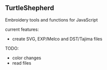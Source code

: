 ## TurtleShepherd

Embroidery tools and functions for JavaScript

current features:
* create SVG, EXP/Melco and DST/Tajima files

TODO:
* color changes
* read files

